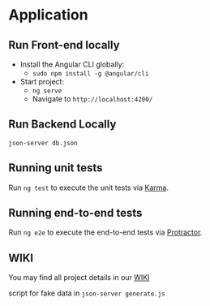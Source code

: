 # Application

## Run Front-end locally

- Install the Angular CLI globally:
  - `sudo npm install -g @angular/cli`
- Start project:
  - `ng serve`
  - Navigate to `http://localhost:4200/`

## Run Backend Locally

`json-server db.json`

## Running unit tests

Run `ng test` to execute the unit tests via [Karma](https://karma-runner.github.io).

## Running end-to-end tests

Run `ng e2e` to execute the end-to-end tests via [Protractor](http://www.protractortest.org/).

## WIKI

You may find all project details in our [WIKI](https://github.com/danj92/application/wiki)

script for fake data in `json-server generate.js`
